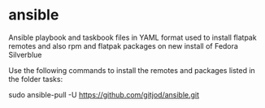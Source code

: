 # ansible

Ansible playbook and taskbook files in YAML format used to install flatpak remotes and also rpm and flatpak packages on new install of Fedora Silverblue 

Use the following commands to install the remotes and packages listed in the folder tasks:

sudo ansible-pull -U https://github.com/gitjod/ansible.git

